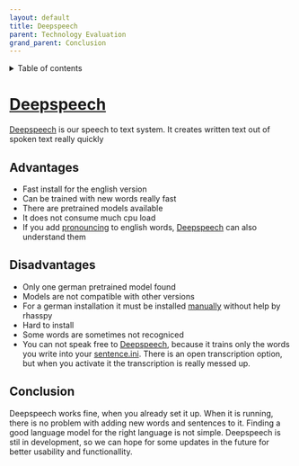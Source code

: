 ```yaml
---
layout: default
title: Deepspeech
parent: Technology Evaluation
grand_parent: Conclusion
---
```


<details close markdown="block">
  <summary>
    Table of contents
  </summary>
  {: .text-delta }
1. TOC
{:toc}
</details>


# [Deepspeech](/pages/knowledge/speech-to-text)
[Deepspeech](/pages/knowledge/speech-to-text) is our speech to text system. It creates written text out of spoken text
really quickly

## Advantages
- Fast install for the english version
- Can be trained with new words really fast
- There are pretrained models available
- It does not consume much cpu load
- If you add [pronouncing](https://rhasspy.readthedocs.io/en/latest/usage/#words-page) to english words, [Deepspeech](/pages/knowledge/speech-to-text) can also understand them

## Disadvantages
- Only one german pretrained model found
- Models are not compatible with other versions
- For a german installation it must be installed [manually](/pages/knowledge/deepspeech) without help by rhasspy
- Hard to install
- Some words are sometimes not recogniced
- You can not speak free to [Deepspeech](/pages/knowledge/speech-to-text), because it trains only the words you write into your [sentence.ini](/pages/knowledge/setup-intents). There is an open transcription option, but when you activate it the transcription is really messed up.

## Conclusion
Deepspeech works fine, when you already set it up. When it is running, there is no problem with adding new words and sentences to it.
Finding a good language model for the right language is not simple. 
Deepspeech is stil in development, so we can hope for some updates in the future for better usability and functionallity. 